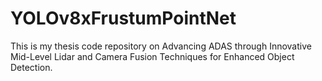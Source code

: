 # YOLOv8xFrustumPointNet
This is my thesis code repository on Advancing ADAS through Innovative Mid-Level Lidar and Camera Fusion Techniques for Enhanced Object Detection.
